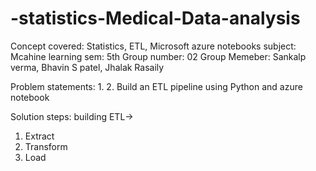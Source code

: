 # -statistics-Medical-Data-analysis
Concept covered: Statistics, ETL, Microsoft azure notebooks
subject: Mcahine learning
sem: 5th
Group number: 02
Group Memeber: Sankalp verma, Bhavin S patel, Jhalak Rasaily

Problem statements:
1. 
2. Build an ETL pipeline using Python and azure notebook

Solution steps:
building ETL->
1. Extract
2. Transform
3. Load

